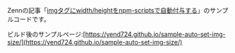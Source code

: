 Zennの記事「[imgタグにwidth/heightをnpm-scriptsで自動付与する](https://zenn.dev/yend724/articles/20220215-esjujomrro0tcqsf)」のサンプルコードです。

ビルド後のサンプルページ:[https://yend724.github.io/sample-auto-set-img-size/](https://yend724.github.io/sample-auto-set-img-size/)